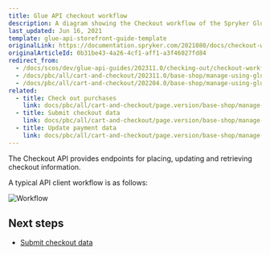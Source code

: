 ```yaml
---
title: Glue API checkout workflow
description: A diagram showing the Checkout workflow of the Spryker Glue API for placing, updating and retrieving checkout information
last_updated: Jun 16, 2021
template: glue-api-storefront-guide-template
originalLink: https://documentation.spryker.com/2021080/docs/checkout-workflow
originalArticleId: 0b31be43-4a26-4cf1-aff1-a3f46027fd84
redirect_from:
  - /docs/scos/dev/glue-api-guides/202311.0/checking-out/checkout-workflow.html
  - /docs/pbc/all/cart-and-checkout/202311.0/base-shop/manage-using-glue-api/check-out/checkout-workflow.html
  - /docs/pbc/all/cart-and-checkout/202204.0/base-shop/manage-using-glue-api/check-out/glue-api-checkout-workflow.html
related:
  - title: Check out purchases
    link: docs/pbc/all/cart-and-checkout/page.version/base-shop/manage-using-glue-api/check-out/glue-api-check-out-purchases.html
  - title: Submit checkout data
    link: docs/pbc/all/cart-and-checkout/page.version/base-shop/manage-using-glue-api/check-out/glue-api-submit-checkout-data.html
  - title: Update payment data
    link: docs/pbc/all/cart-and-checkout/page.version/base-shop/manage-using-glue-api/check-out/glue-api-update-payment-data.html
---
```


The Checkout API provides endpoints for placing, updating and retrieving checkout information.

A typical API client workflow is as follows:

![Workflow](https://spryker.s3.eu-central-1.amazonaws.com/docs/Glue+API/Glue+API+Storefront+Guides/Checking+Out+Purchases+and+Getting+Checkout+Data/checkout-payment-process.png)

## Next steps

* [Submit checkout data](/docs/pbc/all/cart-and-checkout/{{page.version}}/base-shop/manage-using-glue-api/check-out/glue-api-submit-checkout-data.html)

